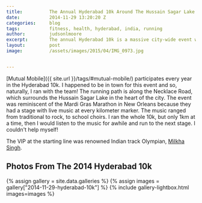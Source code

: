 ```yaml
---
title:			The Annual Hyderabad 10k Around The Hussain Sagar Lake
date:			2014-11-29 13:20:20 Z
categories:		blog
tags:			fitness, health, hyderabad, india, running
author:			judsonlmoore
excerpt:		The annual Hyderabad 10k is a massive city-wide event with olympian leaders, beautiful scenery and live music on at every kilometer.
layout:			post
image:			/assets/images/2015/04/IMG_0973.jpg


---
```


[Mutual Mobile]({{ site.url }}/tags/#mutual-mobile/) participates every year in the Hyderabad 10k. I happened to be in town for this event and so, naturally, I ran with the team! The running path is along the Necklace Road, which surrounds the Hussain Sagar Lake in the heart of the city. The event was reminiscent of the Mardi Gras Marathon in New Orleans because they had a stage with live music at every kilometer marker. The music ranged from traditional to rock, to school choirs. I ran the whole 10k, but only 1km at a time, then I would listen to the music for awhile and run to the next stage. I couldn't help myself!

The VIP at the starting line was renowned Indian track Olympian, [Milkha Singh](https://en.wikipedia.org/wiki/Milkha_Singh).

## Photos From The 2014 Hyderabad 10k

{% assign gallery = site.data.galleries %}
{% assign images = gallery["2014-11-29-hyderabad-10k"] %}
{% include gallery-lightbox.html images=images %}
